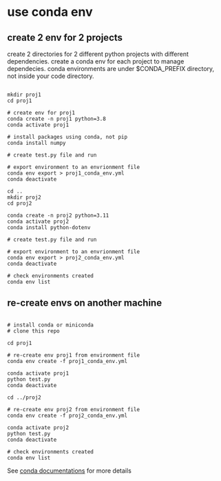 # use conda env

## create 2 env for 2 projects

create 2 directories for 2 different python projects with different dependencies. create a conda env for each project to manage dependecies. conda environments are under $CONDA_PREFIX directory, not inside your code directory.

```shell

mkdir proj1
cd proj1

# create env for proj1
conda create -n proj1 python=3.8
conda activate proj1

# install packages using conda, not pip
conda install numpy

# create test.py file and run

# export environment to an envrionment file
conda env export > proj1_conda_env.yml
conda deactivate

cd ..
mkdir proj2
cd proj2

conda create -n proj2 python=3.11
conda activate proj2
conda install python-dotenv

# create test.py file and run

# export environment to an envrionment file
conda env export > proj2_conda_env.yml
conda deactivate

# check environments created
conda env list

```

## re-create envs on another machine

```shell

# install conda or miniconda
# clone this repo

cd proj1

# re-create env proj1 from environment file
conda env create -f proj1_conda_env.yml

conda activate proj1
python test.py
conda deactivate

cd ../proj2

# re-create env proj2 from environment file
conda env create -f proj2_conda_env.yml

conda activate proj2
python test.py
conda deactivate

# check environments created
conda env list

```

See [conda documentations](https://conda.io/projects/conda/en/latest/user-guide/tasks/manage-environments.html#activating-an-environment) for more details
